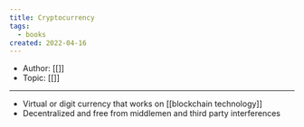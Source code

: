 ```yaml
---
title: Cryptocurrency
tags:
  - books
created: 2022-04-16
---
```


- Author: [[]]
- Topic: [[]]

***

- Virtual or digit currency that works on [[blockchain technology]] 
- Decentralized and free from middlemen and third party interferences